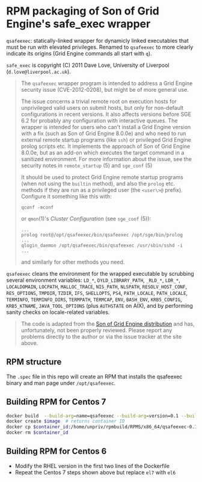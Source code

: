 # RPM packaging of Son of Grid Engine's safe_exec wrapper

`qsafeexec`: statically-linked wrapper for dynamicly linked executables that must be run with elevated privileges.
Renamed to `qsafeexec` to more clearly indicate its origins (Grid Engine commands all start with `q`).

`safe_exec` is copyright (C) 2011 Dave Love, University of Liverpool (`d.love@liverpool.ac.uk`).

> The `qsafeexec` wrapper program is intended to address a Grid Engine
> security issue (CVE-2012-0208), but might be of more general use.
> 
> The issue concerns a trivial remote root on execution hosts for
> unprivileged valid users on submit hosts, but only for non-default
> configurations in recent versions. It also affects versions before SGE
> 6.2 for probably any configuration with interactive queues. The wrapper
> is intended for users who can't install a Grid Engine version with a
> fix (such as Son of Grid Engine 8.0.0e) and who need to run external
> remote startup programs (like `ssh`) or privileged Grid Engine prolog
> scripts etc. It implements the approach of Son of Grid Engine 8.0.0e,
> but as an add-on which executes the target command in a sanitized
> environment. For more information about the issue, see the security
> notes in `remote_startup` (5) and `sge_conf` (5)
> 
> It should be used to protect Grid Engine remote startup programs (when
> not using the `builtin` method), and also the `prolog` etc. methods if they
> are run as a privileged user (the `<user\>@` prefix). Configure it
> something like this with:
> 
>     qconf -mconf
> 
> or `qmon`(1)'s *Cluster Configuration* (see `sge_conf` (5)):
> 
>     ...
>     prolog root@/opt/qsafeexec/bin/qsafeexec /opt/sge/bin/prolog
>     ...
>     qlogin_daemon /opt/qsafeexec/bin/qsafeexec /usr/sbin/sshd -i
>     ...
> 
> and similarly for other methods you need.

`qsafeexec` cleans the environment for the wrapped executable by
scrubbing several environment variables: `LD_*`, `DYLD_LIBRARY_PATH`,
`_RLD_*`, `LDR_*`, `LOCALDOMAIN`, `LOCPATH`, `MALLOC_TRACE`, `NIS_PATH`,
`NLSPATH`, `RESOLV_HOST_CONF`, `RES_OPTIONS`, `TMPDIR`, `TZDIR`, `IFS`,
`SHELLOPTS`, `PS4`, `PATH_LOCALE`, `PATH_LOCALE`, `TERMINFO`, `TERMINFO_DIRS`,
`TERMPATH`, `TERMCAP`, `ENV`, `BASH_ENV`, `KRB5_CONFIG`, `KRB5_KTNAME`,
`JAVA_TOOL_OPTIONS` (plus `AUTHSTATE` on AIX), and by performing sanity
checks on locale-related variables.

> The code is adapted from the [Son of Grid Engine distribution](https://arc.liv.ac.uk/trac/SGE/)
and has, unfortunately, not been properly reviewed. Please report any problems directly to the author or
via the issue tracker at the site above.

## RPM structure

The `.spec` file in this repo will create an RPM that installs the qsafeexec binary and man page under `/opt/qsafeexec`.

## Building RPM for Centos 7

```sh
docker build  --build-arg=name=qsafeexec --build-arg=version=0.1 --build-arg=release=1 .
docker create $image  # returns container ID
docker cp $container_id:/home/unpriv/rpmbuild/RPMS/x86_64/qsafeexec-0.1-1.el7.x86_64.rpm .
docker rm $container_id
```

## Building RPM for Centos 6

* Modify the RHEL version in the first two lines of the Dockerfile
* Repeat the Centos 7 steps shown above but replace `el7` with `el6`
